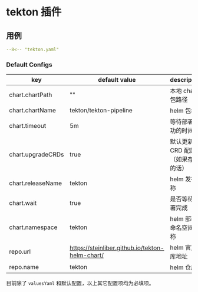 # tekton 插件

## 用例

```yaml
--8<-- "tekton.yaml"
```

### Default Configs

| key                | default value                                   | description                                      |
| ----               | ----                                            | ----                                             |
| chart.chartPath    | ""                                              | 本地 chart 包路径                                  |
| chart.chartName    | tekton/tekton-pipeline                          | helm 包名称                                       |
| chart.timeout      | 5m                                              | 等待部署成功的时间                                  |
| chart.upgradeCRDs  | true                                            | 默认更新 CRD 配置（如果存在的话）                     |
| chart.releaseName  | tekton                                          | helm 发布名称                                     |
| chart.wait         | true                                            | 是否等待部署完成                                   |
| chart.namespace    | tekton                                          | helm 部署的命名空间名称                             |
| repo.url           | https://steinliber.github.io/tekton-helm-chart/ | helm 官方仓库地址                                  |
| repo.name          | tekton                                          | helm 仓库名                                       |

目前除了 `valuesYaml` 和默认配置，以上其它配置项均为必填项。

